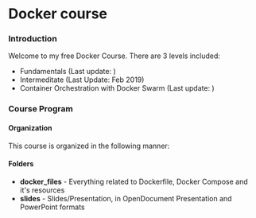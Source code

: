 # Docker course
### Introduction
Welcome to my free Docker Course.
There are 3 levels included: 
- Fundamentals (Last update: )
- Intermeditate (Last Update: Feb 2019)
- Container Orchestration with Docker Swarm (Last update: )

### Course Program
#### Organization
This course is organized in the following manner:

#### Folders
* **docker_files** - Everything related to Dockerfile, Docker Compose and it's resources
* **slides** - Slides/Presentation, in OpenDocument Presentation and PowerPoint formats